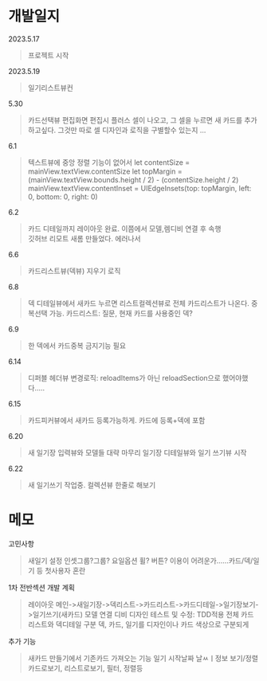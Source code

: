 




#  개발일지

2023.5.17
>프로젝트 시작
>

2023.5.19
> 일기리스트뷰컨

5.30
> 카드선택뷰 편집화면
> 편집시 플러스 셀이 나오고, 그 셀을 누르면 새 카드를 추가하고싶다. 그것만 따로 셀 디자인과 로직을 구별할수 있는지 ...

6.1
> 텍스트뷰에 중앙 정렬 기능이 없어서 
        let contentSize = mainView.textView.contentSize
        let topMargin = (mainView.textView.bounds.height / 2) - (contentSize.height / 2)
        mainView.textView.contentInset = UIEdgeInsets(top: topMargin, left: 0, bottom: 0, right: 0)
>

6.2
>카드 디테일까지 레이아웃 완료. 
>이쯤에서 모델,렘디비 연결 후 속행        
> 깃허브 리모트 새롬 만들었다. 에러나서
    
6.6
>카드리스트뷰(덱뷰) 지우기 로직 

6.8
> 덱 디테일뷰에서 새카드 누르면 리스트컬렉션뷰로 전체 카드리스트가 나온다. 중복선택 가능. 
> 카드리스트: 질문, 현재 카드를 사용중인 덱?

6.9
> 한 덱에서 카드중복 금지기능 필요   


6.14
> 디퍼블 헤더뷰 변경로직: reloadItems가 아닌 reloadSection으로 했어야했다.....

6.15
> 카드피커뷰에서 새카드 등록가능하게. 카드에 등록+덱에 포함

6.20
> 새 일기장 입력뷰와 모델들 대략 마무리
> 일기장 디테일뷰와 일기 쓰기뷰 시작

6.22
> 새 일기쓰기 작업중. 컬렉션뷰 한줄로 해보기       
    
# 메모

고민사항
> 새일기 설정 인셋그룹?그룹?
>요일옵션 휠? 버튼?
> 이용이 어려운가......카드/덱/일기 등 첫사용자 혼란

1차 전반섹션 개발 계획
> 레이아웃
> 메인->새일기장->덱리스트->카드리스트->카드디테일->일기장보기->일기쓰기(새카드)
> 모델 연결
> 디비
> 디자인 
> 테스트 및 수정: TDD적용
> 전체 카드리스트와 덱디테일 구분
>덱, 카드, 일기를 디자인이나 카드 색상으로 구분되게

추가 기능
>새카드 만들기에서 기존카드 가져오는 기능
>일기 시작날짜
>날ㅆㅣ정보
>보기/정렬 카드로보기, 리스트로보기, 필터, 정렬등
